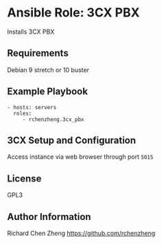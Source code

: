 Ansible Role: 3CX PBX
=========

Installs 3CX PBX

Requirements
------------

Debian 9 stretch or 10 buster

Example Playbook
----------------

    - hosts: servers
      roles:
         - rchenzheng.3cx_pbx

3CX Setup and Configuration
----------------

Access instance via web browser through port `5015`

License
-------

GPL3

Author Information
------------------
Richard Chen Zheng
https://github.com/rchenzheng

